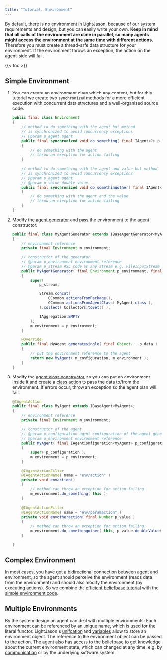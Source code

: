 ```yaml
---
title: "Tutorial: Environment"
---
```


By default, there is no environment in LightJason, because of our system requirements and design; but you can easily write your own. __Keep in mind that all calls of the environment are done in parallel, so many agents might access the environment at the same time with different actions.__ Therefore you must create a thread-safe data structure for your environment. If the environment throws an exception, the action on the agent-side will fail.

{{< toc >}}

## Simple Environment

1. You can create an environment class which any content, but for this tutorial we create two ```synchronized``` methods for a more efficient execution with concurrent data structures and a well-organised source code.

    ```java
    public final class Environment
    {
        // method to do something with the agent but method
        // is synchronized to avoid concurrency exceptions
        // @param p_agent agent
        public final synchronized void do_something( final IAgent<?> p_agent )
        {
            // do something with the agent
            // throw an execption for action failing
        }
        
        // method to do something with the agent and value but method
        // is synchronized to avoid concurrency exceptions
        // @param p_agent agent
        // @param p_value double value
        public final synchronized void do_somethingother( final IAgent<?> p_agent, final double p_value )
        {
            // do something with the agent and the value
            // throw an execption for action failing
        }
    }
    ```

2. Modify the [agent generator](/tutorials/agentspeak-in-fifteen-minutes/#your-agent-generator-class) and pass the environment to the agent constructor.

    ```java
    public final class MyAgentGenerator extends IBaseAgentGenerator<MyAgent>
    {
        // environment reference
        private final Environment m_environment;
    
        // constructor of the generator
        // @param p_environment environment reference        
        // @param p_stream ASL code as any stream e.g. FileInputStream
        public MyAgentGenerator( final Environment p_environment, final InputStream p_stream ) throws Exception
        {
            super(
                p_stream,
    
                Stream.concat(
                    CCommon.actionsFromPackage(),
                    CCommon.actionsFromAgentClass( MyAgent.class ),              
                ).collect( Collectors.toSet() ),
    
                IAggregation.EMPTY
            );
            m_environment = p_environment;
        }
    
        @Override
        public final MyAgent generatesingle( final Object... p_data )
        {
            // put the environment reference to the agent
            return new MyAgent( m_configuration, m_environment );
        }
    }    
    ```

3. Modify the [agent class constructor](/tutorials/agentspeak-in-fifteen-minutes/#a-id-agentclass-a-your-agent-class), so you can put an environment inside it and create a [class action](/tutorials/agentspeak-in-fifteen-minutes/#class-actions) to pass the data to/from the environment. If errors occur, throw an exception so the agent plan will fail.

    ```java    
    @IAgentAction
    public final class MyAgent extends IBaseAgent<MyAgent>;
    {
        // environment reference
        private final Environment m_environment;
    
        // constructor of the agent
        // @param p_configuration agent configuration of the agent generator        
        // @param p_environment environment reference
        public MyAgent( final IAgentConfiguration<MyAgent> p_configuration, final Environment p_environment,  )
        {
            super( p_configuration );
            m_environment = p_environment;
        }
        
        @IAgentActionFilter
        @IAgentActionName( name = "env/action" )
        private void envaction()
        {
            // method can throw an exception for action failing
            m_environment.do_something( this );
        }
        
        @IAgentActionFilter
        @IAgentActionName( name = "env/paramaction" )
        private void envotheraction( final Number p_value )
        {
            // method can throw an exception for action failing
            m_environment.do_somethingother( this, p_value.doubleValue() );
        }
    
    }
    ```

## Complex Environment

In most cases, you have got a bidirectional connection between agent and environment, so the agent should perceive the environment (reads data from the environment) and should also modify the environment (by executing actions).
So we combine the [efficient beliefbase tutorial](/tutorials/efficient-beliefbase) with the [simple environment code](#create-simple-environment).

## Multiple Environments

By the system design an agent can deal with multiple environments:
Each environment can be referenced by an unique name, which is used for the literal functor.
LightJason's [unifcation](/knowledgebase/logicalprogramming/#unifaction) and [variables](/knowledgebase/logicalprogramming/#variables) allow to store an environment object.
The reference to the environment object can be passed to the action. The agent also has access to the beliefbase to get knowledge about the current environment state, which can changed at any time, e.g. by [communication](/tutorials/communication) or by the underlying software system.

